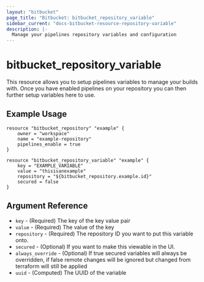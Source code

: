 ```yaml
---
layout: "bitbucket"
page_title: "Bitbucket: bitbucket_repository_variable"
sidebar_current: "docs-bitbucket-resource-repository-variable"
description: |-
  Manage your pipelines repository variables and configuration
---
```



# bitbucket\_repository\_variable

This resource allows you to setup pipelines variables to manage your builds with. Once you have enabled pipelines on your repository you can then further setup variables here to use.

## Example Usage

```hcl
resource "bitbucket_repository" "example" {
    owner = "workspace"
    name = "example-repository"
    pipelines_enable = true
}

resource "bitbucket_repository_variable" "example" {
    key = "EXAMPLE_VARIABLE"
    value = "thisisanexample"
    repository = "${bitbucket_repository.example.id}"
    secured = false
}
```

## Argument Reference

* `key` - (Required) The key of the key value pair
* `value` - (Required) The value of the key
* `repository` - (Required) The repository ID you want to put this variable onto.
* `secured` - (Optional) If you want to make this viewable in the UI.
* `always_override` - (Optional) If true secured variables will always be overridden, if false remote changes will be ignored but changed from terraform will still be applied
* `uuid` - (Computed) The UUID of the variable
